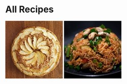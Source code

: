# All Recipes

[![](apple_cake/thumbnail.jpg "Nasi Goreng")](apple_cake/index.md)
[![](nasi_goreng/thumbnail.jpg "Apple Cake")](nasi_goreng/index.md)



